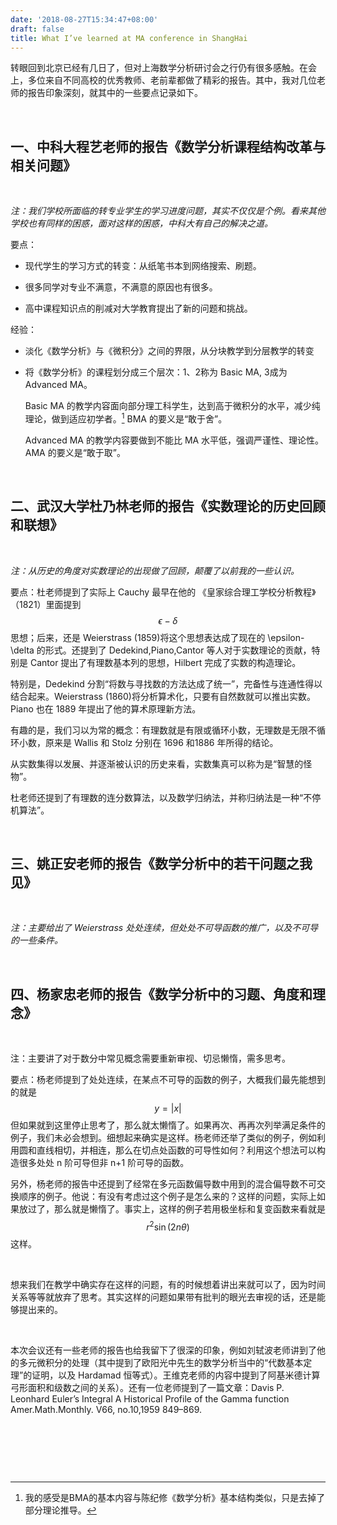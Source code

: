 ```yaml
---
date: '2018-08-27T15:34:47+08:00'
draft: false
title: What I’ve learned at MA conference in ShangHai
---
```


转眼回到北京已经有几日了，但对上海数学分析研讨会之行仍有很多感触。在会上，多位来自不同高校的优秀教师、老前辈都做了精彩的报告。其中，我对几位老师的报告印象深刻，就其中的一些要点记录如下。

 

一、中科大程艺老师的报告《数学分析课程结构改革与相关问题》
----------------------------------------------------------

 

*注：我们学校所面临的转专业学生的学习进度问题，其实不仅仅是个例。看来其他学校也有同样的困惑，面对这样的困惑，中科大有自己的解决之道。*

要点：

-   现代学生的学习方式的转变：从纸笔书本到网络搜索、刷题。

-   很多同学对专业不满意，不满意的原因也有很多。

-   高中课程知识点的削减对大学教育提出了新的问题和挑战。

经验：

-   淡化《数学分析》与《微积分》之间的界限，从分块教学到分层教学的转变

-   将《数学分析》的课程划分成三个层次：1、2称为 Basic MA, 3成为 Advanced MA。

    Basic MA
    的教学内容面向部分理工科学生，达到高于微积分的水平，减少纯理论，做到适应初学者。[^1]
    BMA 的要义是“敢于舍”。

    [^1]: 我的感受是BMA的基本内容与陈纪修《数学分析》基本结构类似，只是去掉了部分理论推导。

    Advanced MA 的教学内容要做到不能比 MA 水平低，强调严谨性、理论性。 AMA
    的要义是“敢于取”。

 

二、武汉大学杜乃林老师的报告《实数理论的历史回顾和联想》
--------------------------------------------------------

 

*注​：从历史的角度对实数理论的出现做了回顾，颠覆了以前我的一些认识。*

要点：杜老师提到了实际上 Cauchy 最早在他的
《皇家综合理工学校分析教程》（1821）里面提到$$\epsilon-\delta$$思想；后来，还是
Weierstrass (1859)将这个思想表达成了现在的 \\epsilon-\\delta 的形式。还提到了
Dedekind,Piano,Cantor 等人对于实数理论的贡献，特别是 Cantor
提出了有理数基本列的思想，Hilbert 完成了实数的构造理论。

特别是，Dedekind
分割“将数与寻找数的方法达成了统一”，完备性与连通性得以结合起来。Weierstrass
(1860)将分析算术化，只要有自然数就可以推出实数。Piano 也在 1889
年提出了他的算术原理新方法。

有趣的是，我们习以为常的概念：有理数就是有限或循环小数，无理数是无限不循环小数，原来是
Wallis 和 Stolz 分别在 1696 和1886 年所得的结论。

从实数集得以发展、并逐渐被认识的历史来看，实数集真可以称为是“智慧的怪物”。

杜老师还提到了有理数的连分数算法，以及数学归纳法，并称归纳法是一种“不停机算法”。

 

三、姚正安老师的报告《数学分析中的若干问题之我见》
--------------------------------------------------

 

*注：主要给出了 Weierstrass
处处连续，但处处不可导函数的推广，以及不可导的一些条件。*

 

四、杨家忠老师的报告《数学分析中的习题、角度和理念》
----------------------------------------------------

 

注：主要讲了对于数分中常见概念需要重新审视、切忌懒惰，需多思考。

要点：杨老师提到了处处连续，在某点不可导的函数的例子，大概我们最先能想到的就是
$$y=|x|$$但如果就到这里停止思考了，那么就太懒惰了。如果再次、再再次列举满足条件的例子，我们未必会想到。细想起来确实是这样。杨老师还举了类似的例子，例如利用圆和直线相切，并相连，那么在切点处函数的可导性如何？利用这个想法可以构造很多处处
n 阶可导但非 n+1 阶可导的函数。

另外，杨老师的报告中还提到了经常在多元函数偏导数中用到的混合偏导数不可交换顺序的例子。他说：有没有考虑过这个例子是怎么来的？这样的问题，实际上如果放过了，那么就是懒惰了。事实上，这样的例子若用极坐标和复变函数来看就是
$$r^2 \sin(2n\theta)$$ 这样。

 

想来我们在教学中确实存在这样的问题，有的时候想着讲出来就可以了，因为时间关系等等就放弃了思考。其实这样的问题如果带有批判的眼光去审视的话，还是能够提出来的。

 

本次会议还有一些老师的报告也给我留下了很深的印象，例如刘轼波老师讲到了他的多元微积分的处理（其中提到了欧阳光中先生的数学分析当中的“代数基本定理”的证明，以及
Hardamad
恒等式）。王维克老师的内容中提到了阿基米德计算弓形面积和级数之间的关系）。还有一位老师提到了一篇文章：Davis
P. Leonhard Euler’s Integral A Historical Profile of the Gamma function
Amer.Math.Monthly. V66, no.10,1959 849–869.

 



 

 

